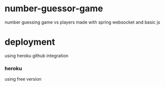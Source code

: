 # number-guessor-game

number guessing game vs players made with spring websocket and basic js

# deployment
using heroku github integration

### heroku
using free version
